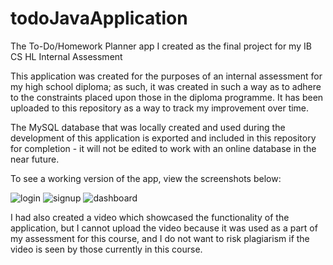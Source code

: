 # todoJavaApplication
The To-Do/Homework Planner app I created as the final project for my IB CS HL Internal Assessment

This application was created for the purposes of an internal assessment for my high school diploma; as such, it was created in such a way as to adhere to the constraints placed upon those in the diploma programme. It has been uploaded to this repository as a way to track my improvement over time.

The MySQL database that was locally created and used during the development of this application is exported and included in this repository for completion - it will not be edited to work with an online database in the near future. 

To see a working version of the app, view the screenshots below:

![login](https://github.com/whyismynamerudy/todoJavaApplication/blob/7cb9d0fe93761da3d43b34d3eb5c85906478e868/screenshots/Screenshot%202022-01-03%20215738.png)
![signup](https://github.com/whyismynamerudy/todoJavaApplication/blob/7cb9d0fe93761da3d43b34d3eb5c85906478e868/screenshots/Screenshot%202022-01-03%20215834.png)
![dashboard](https://github.com/whyismynamerudy/todoJavaApplication/blob/7cb9d0fe93761da3d43b34d3eb5c85906478e868/screenshots/Screenshot%202022-01-03%20220149.png)

I had also created a video which showcased the functionality of the application, but I cannot upload the video because it was used as a part of my assessment for this course, and I do not want to risk plagiarism if the video is seen by those currently in this course.
